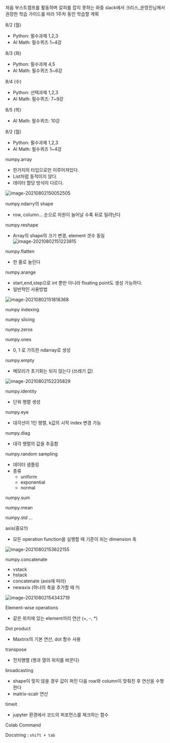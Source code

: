 처음 부스트캠프를 활동하며 갈피를 잡지 못하는 와중 slack에서 크리스_운영진님께서 권장한 학습 가이드를 따라 1주차 동안 학습할 계획

8/2 (월)

- Python: 필수과제 1,2,3
- AI Math: 필수퀴즈 1~4강

8/3 (화)

- Python: 필수과제 4,5
- AI Math: 필수퀴즈 5~6강

8/4 (수)

- Python: 선택과제 1,2,3
- AI Math: 필수퀴즈: 7~9강

8/5 (목)

- AI Math: 필수퀴즈: 10강





8/2 (월)

- Python: 필수과제 1,2,3
- AI Math: 필수퀴즈 1~4강



numpy.array

- 한가지의 타입으로만 이루어져있다.
- List처럼 동적이지 않다.
- 데이터 할당 방식이 다르다.

![image-20210802150052505](C:\Users\98dls\AppData\Roaming\Typora\typora-user-images\image-20210802150052505.png)

numpy.ndarry의  shape

* row, column... 순으로 차원이 늘어날 수록 뒤로 밀려난다



numpy.reshape

- Array의 shape의 크기 변경, element 갯수 동일
![image-20210802151223815](C:\Users\98dls\AppData\Roaming\Typora\typora-user-images\image-20210802151223815.png)

numpy.flatten

- 한 줄로 늘린다



numpy.arange

- start,end,step으로 int 뿐만 아니라 floating point도 생성 가능하다.
- 일반적인 사용방법

![image-20210802151818368](C:\Users\98dls\AppData\Roaming\Typora\typora-user-images\image-20210802151818368.png)

numpy indexing

numpy slicing



numpy.zeros

numpy.ones

- 0, 1 로 가득한 ndarray로 생성



numpy.empty

- 메모리가 초기화는 되지 않는다 (쓰레기 값)

![image-20210802152235829](C:\Users\98dls\AppData\Roaming\Typora\typora-user-images\image-20210802152235829.png)



numpy.identity

- 단위 행렬 생성

numpy.eye

- 대각선이 1인 행렬, k값의 시작 index 변경 가능

numpy.diag

- 대각 행렬의 값을 추출함



numpy.random sampling

- 데이터 샘플링
- 종류
  - uniform
  - exponential
  - normal



numpy.sum

numpy.mean

numpy.std ...

[numpy mathematical]: https://numpy.org/doc/stable/reference/routines.math.html



axis(중요!!)

- 모든 operation function을 실행할 때 기준이 되는 dimension 축

![image-20210802153622155](C:\Users\98dls\AppData\Roaming\Typora\typora-user-images\image-20210802153622155.png)



numpy.concatenate

- vstack 
- hstack
- concatenate (axis에 따라)
- newaxis (하나의 축을 추가할 때 !!)

![image-20210802154343719](C:\Users\98dls\AppData\Roaming\Typora\typora-user-images\image-20210802154343719.png)

 Element-wise operations

- 같은 위치에 있는 element끼리 연산 (+, -, *)

Dot product

- Maxtrix의 기본 연산, dot 함수 사용

transpose

- 전치행렬 (행과 열의 위치를 바꾼다)

broadcasting

- shape이 맞지 않을 경우 값이 퍼진 다음 row와 column이 맞춰진 후 연산을 수행한다
- matrix-scalr 연산



timeit

- jupyter 환경에서 코드의 퍼포먼스를 체크하는 함수



Colab Command

Docstring : `shift + tab`